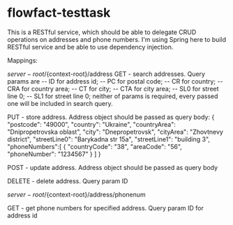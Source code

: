 # flowfact-testtask

This is a RESTful service, which should be able to delegate CRUD operations on addresses and phone numbers.
I'm using Spring here to build RESTful service and be able to use dependency injection.

Mappings:

${server-root}/${context-root}/address
GET - search addresses. Query params are 
  -- ID for address id;
  -- PC for postal code;
  -- CR for country;
  -- CRA for country area;
  -- CT for city;
  -- CTA for city area;
  -- SL0 for street line 0;
  -- SL1 for street line 0;
neither of params is required, every passed one will be included in search query.

PUT - store address. Address object should be passed as query body:
      {
         "postcode": "49000",
         "country": "Ukraine",
         "countryArea": "Dnipropetrovska oblast",
         "city": "Dnepropetrovsk",
         "cityArea": "Zhovtnevy district",
         "streetLine0": "Barykadna str 15a",
         "streetLine1": "building 3",
         "phoneNumbers":[
                           {
                               "countryCode": "38",
                               "areaCode": "56",
                               "phoneNumber": "1234567"
                           }
                        ]
      }

POST - update address. Address object should be passed as query body

DELETE - delete address. Query param ID


${server-root}/${context-root}/address/phonenum

GET - get phone numbers for specified address. Query param ID for address id
